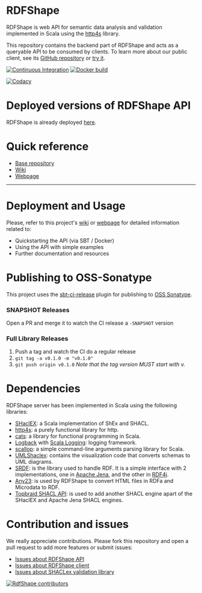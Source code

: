 # RDFShape

RDFShape is web API for semantic data analysis and validation implemented in Scala using
the [http4s](https://http4s.org/) library.

This repository contains the backend part of RDFShape and acts as a queryable API to be consumed by clients. To learn
more about our public client, see its [GitHub repository](https://github.com/weso/rdfshape-client)
or [try it](https://rdfshape.weso.es).

[![Continuous Integration](https://github.com/weso/rdfshape-api/actions/workflows/ci.yml/badge.svg)](https://github.com/weso/rdfshape-api/actions/workflows/ci.yml)
[![Docker build](https://github.com/weso/rdfshape-api/actions/workflows/publish_docker.yml/badge.svg)](https://github.com/weso/rdfshape-api/actions/workflows/publish_docker.yml)

[![Codacy](https://api.codacy.com/project/badge/Grade/2ad10ec42b6a4bb389aeb114fe192f21)](https://www.codacy.com/gh/weso/rdfshape-api?utm_source=github.com&amp;utm_medium=referral&amp;utm_content=weso/rdfshape&amp;utm_campaign=Badge_Grade)

# Deployed versions of RDFShape API

RDFShape is already deployed [here](https://api.rdfshape.weso.es/api).

# Quick reference

- [Base repository](https://github.com/weso/rdfshape)
- [Wiki](https://github.com/weso/rdfshape-api/wiki)
- [Webpage](https://www.weso.es/rdfshape-api/)

---

# Deployment and Usage

Please, refer to this project's [wiki](https://github.com/weso/rdfshape-api/wiki)
or [webpage](https://www.weso.es/rdfshape-api/) for detailed information related to:

- Quickstarting the API (via SBT / Docker)
- Using the API with simple examples
- Further documentation and resources

# Publishing to OSS-Sonatype

This project uses the [sbt-ci-release](https://github.com/olafurpg/sbt-ci-release) plugin for publishing
to [OSS Sonatype](https://oss.sonatype.org/).

### SNAPSHOT Releases

Open a PR and merge it to watch the CI release a `-SNAPSHOT` version

### Full Library Releases

1. Push a tag and watch the CI do a regular release
2. `git tag -a v0.1.0 -m "v0.1.0"`
3. `git push origin v0.1.0`
   _Note that the tag version MUST start with v._

# Dependencies

RDFShape server has been implemented in Scala using the following libraries:

* [SHaclEX](https://github.com/labra/shaclex): a Scala implementation of ShEx and SHACL.
* [http4s](https://http4s.org/): a purely functional library for http.
* [cats](https://typelevel.org/cats/): a library for functional programming in Scala.
* [Logback](http://logback.qos.ch/) with [Scala Logging](https://github.com/lightbend/scala-logging): logging framework.
* [scallop](https://github.com/scallop/scallop): a simple command-line arguments parsing library for Scala.
* [UMLShaclex](https://github.com/labra/shaclex): contains the visualization code that converts schemas to UML diagrams.
* [SRDF](http://www.weso.es/srdf/): is the library used to handle RDF. It is a simple interface with 2 implementations,
  one in [Apache Jena](https://jena.apache.org/), and the other in [RDF4j](https://rdf4j.org/).
* [Any23](https://any23.apache.org/): is used by RDFShape to convert HTML files in RDFa and Microdata to RDF.
* [Topbraid SHACL API](https://github.com/TopQuadrant/shacl): is used to add another SHACL engine apart of the SHaclEX
  and Apache Jena SHACL engines.

# Contribution and issues

We really appreciate contributions. Please fork this repository and open a pull request to add more features or submit
issues:

* [Issues about RDFShape API](https://github.com/weso/rdfshape-api/issues)
* [Issues about RDFShape client](https://github.com/weso/rdfshape-client/issues)
* [Issues about SHACLex validation library](https://github.com/labra/shaclex/issues)

<a href="https://github.com/weso/rdfshape/graphs/contributors">
  <img src="https://contributors-img.web.app/image?repo=weso/rdfshape"  alt="RdfShape contributors"/>
</a>
